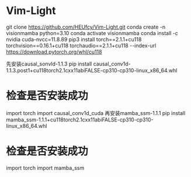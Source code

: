 # Vim-Light

  git clone https://github.com/HEUfcy/Vim-Light.git
  conda create -n visionmamba python=3.10
  conda activate visionmamba
  conda install -c nvidia cuda-nvcc=11.8.89
  pip3 install torch==2.1.1+cu118 torchvision==0.16.1+cu118 torchaudio==2.1.1+cu118 --index-url https://download.pytorch.org/whl/cu118

先安装causal_sonvld-1.1.3
  pip install causal_conv1d-1.1.3.post1+cu118torch2.1cxx11abiFALSE-cp310-cp310-linux_x86_64.whl
  # 检查是否安装成功
  import torch
  import causal_conv1d_cuda
再安装mamba_ssm-1.1.1
  pip install mamba_ssm-1.1.1+cu118torch2.1cxx11abiFALSE-cp310-cp310-linux_x86_64.whl
  # 检查是否安装成功
  import torch
  import mamba_ssm
  
